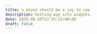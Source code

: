 ```yaml
---
title: a phone should be a joy to use
description: Getting way into widgets.
date: 2025-09-20T12:55:22+00:00
draft: false
---
```

